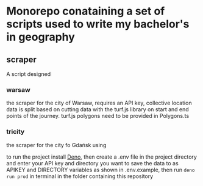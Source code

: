 # Monorepo conataining a set of scripts used to write my bachelor's in geography

## scraper

A script designed

### warsaw

the scraper for the city of Warsaw, requires an API key, collective location
data is split based on cutting data with the turf.js library on start and end
points of the journey. turf.js polygons need to be provided in Polygons.ts

### tricity

the scraper for the city fo Gdańsk using

to run the project install [Deno](deno.land), then create a .env file in the
project directory and enter your API key and directory you want to save the data
to as APIKEY and DIRECTORY variables as shown in .env.example, then run
`deno run prod` in terminal in the folder containing this repository

